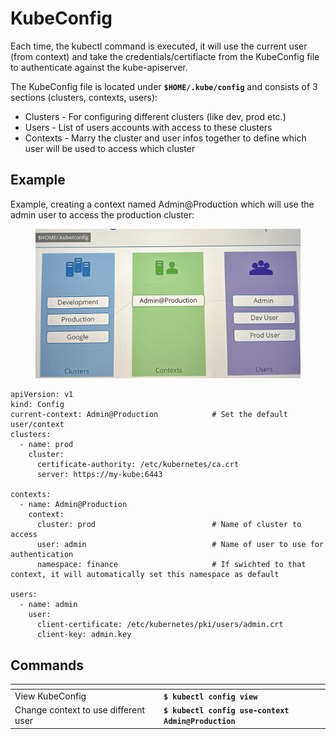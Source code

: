 # KubeConfig

Each time, the kubectl command is executed, it will use the current user (from context) and take the credentials/certifiacte from the KubeConfig file to authenticate against the kube-apiserver.

The KubeConfig file is located under **`$HOME/.kube/config`** and consists of 3 sections (clusters, contexts, users):

* Clusters - For configuring different clusters (like dev, prod etc.)
* Users - List of users accounts with access to these clusters
* Contexts - Marry the cluster and user infos together to define which user will be used to access which cluster

## Example

Example, creating a context named Admin@Production which will use the admin user to access the production cluster:

<div align="left">

<figure><img src="../../../../.gitbook/assets/IMG_6161.JPG" alt="" width="563"><figcaption></figcaption></figure>

</div>

```
apiVersion: v1
kind: Config
current-context: Admin@Production            # Set the default user/context
clusters:
  - name: prod
    cluster:
      certificate-authority: /etc/kubernetes/ca.crt
      server: https://my-kube:6443
      
contexts:
  - name: Admin@Production
    context:
      cluster: prod                          # Name of cluster to access
      user: admin                            # Name of user to use for authentication
      namespace: finance                     # If swichted to that context, it will automatically set this namespace as default
      
users:
  - name: admin
    user:
      client-certificate: /etc/kubernetes/pki/users/admin.crt          
      client-key: admin.key
```

## Commands

<table data-header-hidden><thead><tr><th width="224"></th><th></th></tr></thead><tbody><tr><td>View KubeConfig</td><td><strong><code>$ kubectl config view</code></strong></td></tr><tr><td>Change context to use different user</td><td><strong><code>$ kubectl config use-context Admin@Production</code></strong></td></tr></tbody></table>
